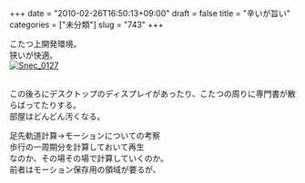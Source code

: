 +++
date = "2010-02-26T16:50:13+09:00"
draft = false
title = "辛いが旨い"
categories = ["未分類"]
slug = "743"
+++

<p>こたつ上開発環境。<br />狭いが快適。<br /><a href="/images/robolog/photos/uncategorized/2010/02/26/snec_0127.jpg"><img   border="0" src="/images/robolog/blog/images/2010/02/26/snec_0127.jpg" title="Snec_0127" alt="Snec_0127" /></a>

<br />この後ろにデスクトップのディスプレイがあったり、こたつの周りに専門書が散らばってたりする。<br />部屋はどんどん汚くなる。</p>

<p>足先軌道計算→モーションについての考察<br />歩行の一周期分を計算しておいて再生<br />なのか、その場その場で計算していくのか。<br />前者はモーション保存用の領域が要るが、</p>

